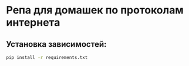 # Репа для домашек по протоколам интернета

## Установка зависимостей:

```bash
pip install -r requirements.txt
```